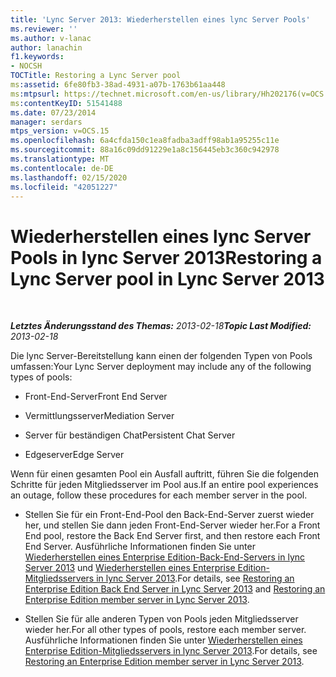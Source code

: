 ```yaml
---
title: 'Lync Server 2013: Wiederherstellen eines lync Server Pools'
ms.reviewer: ''
ms.author: v-lanac
author: lanachin
f1.keywords:
- NOCSH
TOCTitle: Restoring a Lync Server pool
ms:assetid: 6fe80fb3-38ad-4931-a07b-1763b61aa448
ms:mtpsurl: https://technet.microsoft.com/en-us/library/Hh202176(v=OCS.15)
ms:contentKeyID: 51541488
ms.date: 07/23/2014
manager: serdars
mtps_version: v=OCS.15
ms.openlocfilehash: 6a4cfda150c1ea8fadba3adff98ab1a95255c11e
ms.sourcegitcommit: 88a16c09dd91229e1a8c156445eb3c360c942978
ms.translationtype: MT
ms.contentlocale: de-DE
ms.lasthandoff: 02/15/2020
ms.locfileid: "42051227"
---
```

<div data-xmlns="http://www.w3.org/1999/xhtml">

<div class="topic" data-xmlns="http://www.w3.org/1999/xhtml" data-msxsl="urn:schemas-microsoft-com:xslt" data-cs="http://msdn.microsoft.com/">

<div data-asp="http://msdn2.microsoft.com/asp">

# <a name="restoring-a-lync-server-pool-in-lync-server-2013"></a><span data-ttu-id="7cb03-102">Wiederherstellen eines lync Server Pools in lync Server 2013</span><span class="sxs-lookup"><span data-stu-id="7cb03-102">Restoring a Lync Server pool in Lync Server 2013</span></span>

</div>

<div id="mainSection">

<div id="mainBody">

<span> </span>

<span data-ttu-id="7cb03-103">_**Letztes Änderungsstand des Themas:** 2013-02-18_</span><span class="sxs-lookup"><span data-stu-id="7cb03-103">_**Topic Last Modified:** 2013-02-18_</span></span>

<span data-ttu-id="7cb03-104">Die lync Server-Bereitstellung kann einen der folgenden Typen von Pools umfassen:</span><span class="sxs-lookup"><span data-stu-id="7cb03-104">Your Lync Server deployment may include any of the following types of pools:</span></span>

  - <span data-ttu-id="7cb03-105">Front-End-Server</span><span class="sxs-lookup"><span data-stu-id="7cb03-105">Front End Server</span></span>

  - <span data-ttu-id="7cb03-106">Vermittlungsserver</span><span class="sxs-lookup"><span data-stu-id="7cb03-106">Mediation Server</span></span>

  - <span data-ttu-id="7cb03-107">Server für beständigen Chat</span><span class="sxs-lookup"><span data-stu-id="7cb03-107">Persistent Chat Server</span></span>

  - <span data-ttu-id="7cb03-108">Edgeserver</span><span class="sxs-lookup"><span data-stu-id="7cb03-108">Edge Server</span></span>

<span data-ttu-id="7cb03-109">Wenn für einen gesamten Pool ein Ausfall auftritt, führen Sie die folgenden Schritte für jeden Mitgliedsserver im Pool aus.</span><span class="sxs-lookup"><span data-stu-id="7cb03-109">If an entire pool experiences an outage, follow these procedures for each member server in the pool.</span></span>

  - <span data-ttu-id="7cb03-110">Stellen Sie für ein Front-End-Pool den Back-End-Server zuerst wieder her, und stellen Sie dann jeden Front-End-Server wieder her.</span><span class="sxs-lookup"><span data-stu-id="7cb03-110">For a Front End pool, restore the Back End Server first, and then restore each Front End Server.</span></span> <span data-ttu-id="7cb03-111">Ausführliche Informationen finden Sie unter [Wiederherstellen eines Enterprise Edition-Back-End-Servers in lync Server 2013](lync-server-2013-restoring-an-enterprise-edition-back-end-server.md) und [Wiederherstellen eines Enterprise Edition-Mitgliedsservers in lync Server 2013](lync-server-2013-restoring-an-enterprise-edition-member-server.md).</span><span class="sxs-lookup"><span data-stu-id="7cb03-111">For details, see [Restoring an Enterprise Edition Back End Server in Lync Server 2013](lync-server-2013-restoring-an-enterprise-edition-back-end-server.md) and [Restoring an Enterprise Edition member server in Lync Server 2013](lync-server-2013-restoring-an-enterprise-edition-member-server.md).</span></span>

  - <span data-ttu-id="7cb03-112">Stellen Sie für alle anderen Typen von Pools jeden Mitgliedsserver wieder her.</span><span class="sxs-lookup"><span data-stu-id="7cb03-112">For all other types of pools, restore each member server.</span></span> <span data-ttu-id="7cb03-113">Ausführliche Informationen finden Sie unter [Wiederherstellen eines Enterprise Edition-Mitgliedsservers in lync Server 2013](lync-server-2013-restoring-an-enterprise-edition-member-server.md).</span><span class="sxs-lookup"><span data-stu-id="7cb03-113">For details, see [Restoring an Enterprise Edition member server in Lync Server 2013](lync-server-2013-restoring-an-enterprise-edition-member-server.md).</span></span>

</div>

<span> </span>

</div>

</div>

</div>

